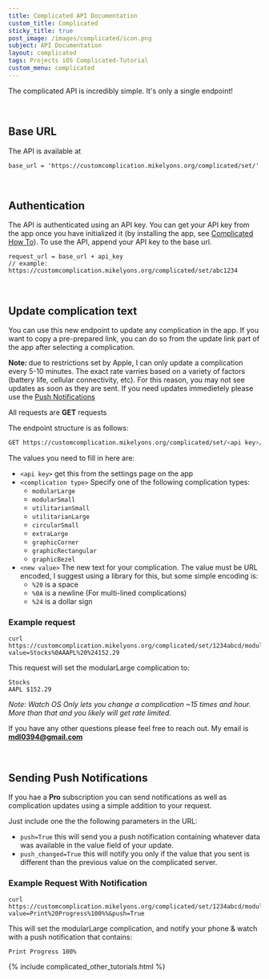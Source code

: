 ```yaml
---
title: Complicated API Documentation
custom_title: Complicated
sticky_title: true
post_image: /images/complicated/icon.png
subject: API Documentation
layout: complicated
tags: Projects iOS Complicated-Tutorial
custom_menu: complicated
---
```


The complicated API is incredibly simple. It's only a single endpoint!

<br/>

## Base URL

The API is available at

```
base_url = 'https://customcomplication.mikelyons.org/complicated/set/'
```
<br/>

## Authentication

The API is authenticated using an API key. You can get your API key from the app 
once you have initialized it (by installing the app, see 
[Complicated How To](/2019/01/13/Complicated-How-To.html)). To use the API, append
your API key to the base url.


```
request_url = base_url + api_key
// example: https://customcomplication.mikelyons.org/complicated/set/abc1234
```

<br/>

## Update complication text

You can use this new endpoint to update any complication in the app. If you want
to copy a pre-prepared link, you can do so from the update link part of the app 
after selecting a complication.

<b>Note: </b> due to restrictions set by Apple, I can only update a complication every
5-10 minutes. The exact rate varries based on a variety of factors (battery life,
cellular connectivity, etc). For this reason, you may not see updates as soon as
they are sent. If you need updates immedietely please use the 
[Push Notifications](#sending-push-notifications)

All requests are **GET** requests

The endpoint structure is as follows:

```bash
GET https://customcomplication.mikelyons.org/complicated/set/<api key>/<complication type>?value=<new value>
```

The values you need to fill in here are:
 
 - `<api key>` get this from the settings page on the app
 - `<complication type>` Specify one of the following complication types:
   - `modularLarge`
   - `modularSmall`
   - `utilitarianSmall`
   - `utilitarianLarge`
   - `circularSmall`
   - `extraLarge`
   - `graphicCorner`
   - `graphicRectangular`
   - `graphicBezel`
 - `<new value>` The new text for your complication. The value must be URL encoded, I suggest using a library for this, but some simple encoding is:
    - `%20` is a space
    - `%0A` is a newline (For multi-lined complications)
    - `%24` is a dollar sign

### Example request

```
curl https://customcomplication.mikelyons.org/complicated/set/1234abcd/modularLarge?value=Stocks%0AAAPL%20%24152.29
```

This request will set the modularLarge complication to:

```
Stocks
AAPL $152.29
```

<i>Note: Watch OS Only lets you change a complication ~15 times and hour. More than that and you likely will get rate limited.</i>

If you have any other questions please feel free to reach out. My email is **<a href="mailto:mdl0394@gmail.com">mdl0394@gmail.com</a>**

<br/>

## Sending Push Notifications

If you hae a <b>Pro</b> subscription you can send notifications as well as complication
updates using a simple addition to your request.

Just include one the the following parameters in the URL:

 - `push=True` this will send you a push notification containing whatever data
was available in the value field of your update. 
 - `push_changed=True` this will notify you only if the value that you sent is
different than the previous value on the complicated server.

### Example Request With Notification

```
curl https://customcomplication.mikelyons.org/complicated/set/1234abcd/modularLarge?value=Print%20Progress%100%%&push=True
```

This will set the modularLarge complication, and notify your phone & watch with
a push notification that contains:

```
Print Progress 100%
```

{% include complicated_other_tutorials.html %}